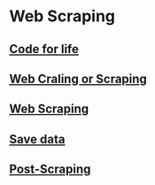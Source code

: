 # Web Scraping

## [Code for life](./I_Code_for_life/README.md)
## [Web Craling or Scraping](./II_Web_Craling_or_Scraping/README.md)
## [Web Scraping](./III_Web_Scraping/README.md)
## [Save data](./IV_Save_data/README.md)
## [Post-Scraping](./V_Post-Scraping/README.md)